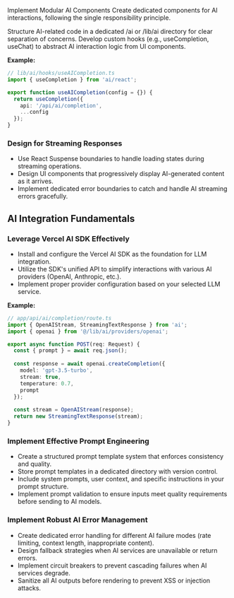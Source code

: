 Implement Modular AI Components
Create dedicated components for AI interactions, following the single responsibility principle.

Structure AI-related code in a dedicated /ai or /lib/ai directory for clear separation of concerns.
Develop custom hooks (e.g., useCompletion, useChat) to abstract AI interaction logic from UI components.

**Example:**

```typescript
// lib/ai/hooks/useAICompletion.ts
import { useCompletion } from 'ai/react';

export function useAICompletion(config = {}) {
  return useCompletion({
    api: '/api/ai/completion',
    ...config
  });
}
```

### Design for Streaming Responses

- Use React Suspense boundaries to handle loading states during streaming operations.
- Design UI components that progressively display AI-generated content as it arrives.
- Implement dedicated error boundaries to catch and handle AI streaming errors gracefully.

## AI Integration Fundamentals

### Leverage Vercel AI SDK Effectively

- Install and configure the Vercel AI SDK as the foundation for LLM integration.
- Utilize the SDK's unified API to simplify interactions with various AI providers (OpenAI, Anthropic, etc.).
- Implement proper provider configuration based on your selected LLM service.

**Example:**

```typescript
// app/api/ai/completion/route.ts
import { OpenAIStream, StreamingTextResponse } from 'ai';
import { openai } from '@/lib/ai/providers/openai';

export async function POST(req: Request) {
  const { prompt } = await req.json();
  
  const response = await openai.createCompletion({
    model: 'gpt-3.5-turbo',
    stream: true,
    temperature: 0.7,
    prompt
  });
  
  const stream = OpenAIStream(response);
  return new StreamingTextResponse(stream);
}
```

### Implement Effective Prompt Engineering

- Create a structured prompt template system that enforces consistency and quality.
- Store prompt templates in a dedicated directory with version control.
- Include system prompts, user context, and specific instructions in your prompt structure.
- Implement prompt validation to ensure inputs meet quality requirements before sending to AI models.


### Implement Robust AI Error Management

- Create dedicated error handling for different AI failure modes (rate limiting, context length, inappropriate content).
- Design fallback strategies when AI services are unavailable or return errors.
- Implement circuit breakers to prevent cascading failures when AI services degrade.
- Sanitize all AI outputs before rendering to prevent XSS or injection attacks.

